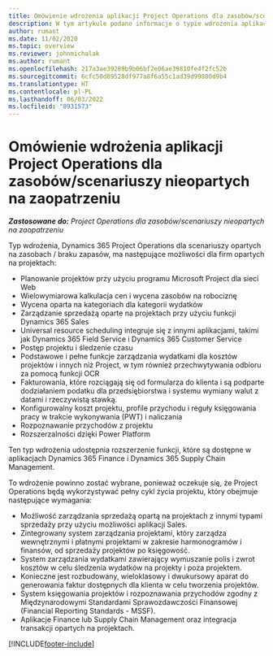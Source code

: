 ```yaml
---
title: Omówienie wdrożenia aplikacji Project Operations dla zasobów/scenariuszy nieopartych na zaopatrzeniu
description: W tym artykule podano informacje o typie wdrożenia aplikacji Project Operations w scenariuszach opartych na zasobach/materiałach niemagazynowanych.
author: rumant
ms.date: 11/02/2020
ms.topic: overview
ms.reviewer: johnmichalak
ms.author: rumant
ms.openlocfilehash: 217a3ae39289b9b06bf2e06ae39810fe4f2fc52b
ms.sourcegitcommit: 6cfc50d89528df977a8f6a55c1ad39d99800d9b4
ms.translationtype: HT
ms.contentlocale: pl-PL
ms.lasthandoff: 06/03/2022
ms.locfileid: "8931573"
---
```

# <a name="project-operations-for-resourcenon-stocked-based-scenarios-deployment-overview"></a>Omówienie wdrożenia aplikacji Project Operations dla zasobów/scenariuszy nieopartych na zaopatrzeniu

_**Zastosowane do:** Project Operations dla zasobów/scenariuszy nieopartych na zaopatrzeniu_

Typ wdrożenia, Dynamics 365 Project Operations dla scenariuszy opartych na zasobach / braku zapasów, ma następujące możliwości dla firm opartych na projektach:

- Planowanie projektów przy użyciu programu Microsoft Project dla sieci Web
- Wielowymiarowa kalkulacja cen i wycena zasobów na robociznę
- Wycena oparta na kategoriach dla kategorii wydatków
- Zarządzanie sprzedażą oparte na projektach przy użyciu funkcji Dynamics 365 Sales
- Universal resource scheduling integruje się z innymi aplikacjami, takimi jak Dynamics 365 Field Service i Dynamics 365 Customer Service
- Postęp projektu i śledzenie czasu
- Podstawowe i pełne funkcje zarządzania wydatkami dla kosztów projektów i innych niż Project, w tym również przechwytywania odbioru za pomocą funkcji OCR
- Fakturowania, które rozciągają się od formularza do klienta i są podparte dodziałaniem podatku dla przedsiębiorstwa i systemu wymiany walut z datami i rzeczywistą stawką.
- Konfigurowalny koszt projektu, profile przychodu i reguły księgowania pracy w trakcie wykonywania (PWT) i naliczania
- Rozpoznawanie przychodów z projektu
- Rozszerzalności dzięki Power Platform

Ten typ wdrożenia udostępnia rozszerzenie funkcji, które są dostępne w aplikacjach Dynamics 365 Finance i Dynamics 365 Supply Chain Management.

To wdrożenie powinno zostać wybrane, ponieważ oczekuje się, że Project Operations będą wykorzystywać pełny cykl życia projektu, który obejmuje następujące wymagania:

- Możliwość zarządzania sprzedażą opartą na projektach z innymi typami sprzedaży przy użyciu możliwości aplikacji Sales.
- Zintegrowany system zarządzania projektami, który zarządza wewnętrznymi i płatnymi projektami w zakresie harmonogramów i finansów, od sprzedaży projektów po księgowość.
- System zarządzania wydatkami zawierający wymuszanie polis i zwrot kosztów w celu śledzenia wydatków na projekty i poza projektem.
- Konieczne jest rozbudowany, wieloklasowy i dwukursowy aparat do generowania faktur dostępnych dla klienta w celu tworzenia projektów.
- System księgowania projektów i rozpoznawania przychodów zgodny z Międzynarodowymi Standardami Sprawozdawczości Finansowej (Financial Reporting Standards - MSSF).
- Aplikacje Finance lub Supply Chain Management oraz integracja transakcji opartych na projektach.


[!INCLUDE[footer-include](../includes/footer-banner.md)]
